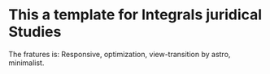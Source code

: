 # This a template for Integrals juridical Studies
The fratures is: Responsive, optimization, view-transition by astro, minimalist.

